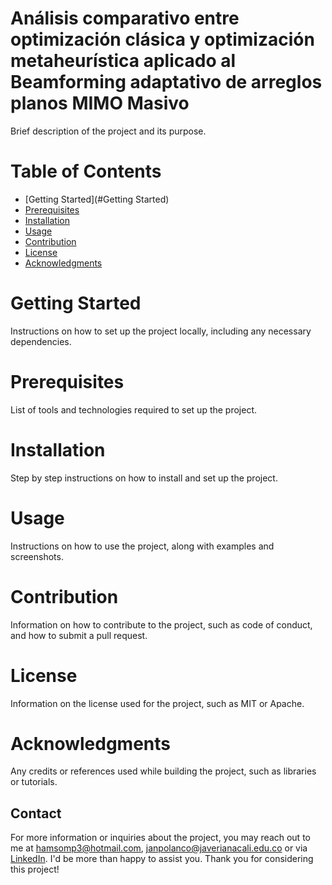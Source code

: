 # Análisis comparativo entre optimización clásica y optimización metaheurística aplicado al Beamforming adaptativo de arreglos planos MIMO Masivo
Brief description of the project and its purpose.

# Table of Contents
- [Getting Started](#Getting Started)
- [Prerequisites](#Prerequisites)
- [Installation](#Installation)
- [Usage](#Usage)
- [Contribution](#Contribution)
- [License](#License)
- [Acknowledgments](#Acknowledgments)

# Getting Started
Instructions on how to set up the project locally, including any necessary dependencies.

# Prerequisites
List of tools and technologies required to set up the project.

# Installation
Step by step instructions on how to install and set up the project.

# Usage
Instructions on how to use the project, along with examples and screenshots.

# Contribution
Information on how to contribute to the project, such as code of conduct, and how to submit a pull request.

# License
Information on the license used for the project, such as MIT or Apache.

# Acknowledgments
Any credits or references used while building the project, such as libraries or tutorials.

## Contact
For more information or inquiries about the project, you may reach out to me at hamsomp3@hotmail.com, janpolanco@javerianacali.edu.co or via [LinkedIn](https://www.linkedin.com/in/jan-polanco-velasco/). I'd be more than happy to assist you. Thank you for considering this project!
